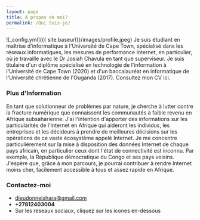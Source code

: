```yaml
---
layout: page
title: A propos de moi?
permalink: /Qui Suis-je/
---
```

![_config.yml]({{ site.baseurl}}/images/profile.jpeg)
Je suis étudiant en maîtrise d'informatique à l'Université de Cape Town, spécialisé dans les réseaux informatiques, les mesures de performance Internet, en particulier, où je travaille avec le Dr Josiah Chavula en tant que superviseur. Je suis titulaire d'un diplôme spécialisé en technologie de l'information à l'Université de Cape Town (2020) et d'un baccalauréat en informatique de l'Université chrétienne de l'Ouganda (2017). Consultez mon CV ici.

### Plus d'Information

En tant que solutionneur de problèmes par nature, je cherche à lutter contre la fracture numérique que connaissent les communautés à faible revenu en Afrique subsaharienne. J'ai l'intention d'apporter des informations sur les particularités de l'Internet en Afrique qui aideront les individus, les entreprises et les décideurs à prendre de meilleures décisions sur les opérations de ce vaste écosystème appelé Internet. Je me concentre particulièrement sur la mise à disposition des données Internet de chaque pays africain, en particulier ceux dont l'état de connectivité est inconnu. Par exemple, la République démocratique du Congo et ses pays voisins. J'espère que, grâce à mon parcours, je pourrai contribuer à rendre Internet moins cher, facilement accessible à tous et assez rapide en Afrique.

### Contactez-moi

- [dieudonneishara@gmail.com](mailto:dieudonneishara@gmail.com)
- **+27812403004**
- Sur les reseaux sociaux, cliquez sur les icones en-dessous